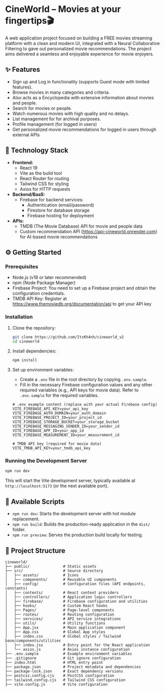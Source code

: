 # CineWorld – Movies at your fingertips🎬

A web application project focused on building a FREE movies streaming platform with a clean and modern UI, integrated with a Neural Collaborative Filtering to gave out personalized movie recommendations. The project aims delivered a seamless and enjoyable experience for movie enjoyers.

## ✨ Features

- Sign up and Log in functionality (supports Guest mode with limited features).
- Browse movies in many categories and criteria.
- Also acts as a Encyclopedia with extensive information about movies and people.
- Search for movies or people.
- Watch numerous movies with high quality and no delays.
- List management for for archival purposes.
- Profile management (for logged in users)
- Get personalized movie recommendations for logged in users through external APIs

## 🚀 Technology Stack

- **Frontend:**
  - React 19
  - Vite as the build tool
  - React Router for routing
  - Tailwind CSS for styling
  - Axios for HTTP requests
- **Backend/BaaS:**
  - Firebase for backend services:
    - Authentication (email/password)
    - Firestore for database storage
    - Firebase hosting for deployment
- **APIs:**
  - TMDB (The Movie Database) API for movie and people data
  - Custom recommendation API (https://api-cineworld.onrender.com) for AI-based movie recommendations

## ⚙️ Getting Started

### Prerequisites

- Node.js (v18 or later recommended)
- npm (Node Package Manager)
- Firebase Project: You need to set up a Firebase project and obtain the configuration credentials.
- TMDB API Key: Register at https://www.themoviedb.org/documentation/api to get your API key

### Installation

1.  Clone the repository:
    ```bash
    git clone https://github.com/ItsKh4nh/cineworld_v2
    cd cineworld
    ```
2.  Install dependencies:
    ```bash
    npm install
    ```
3.  Set up environment variables:

    - Create a `.env` file in the root directory by copying `.env.sample`.
    - Fill in the necessary Firebase configuration values and any other required variables (e.g., API keys for movie data). Refer to `.env.sample` for the required variables.

    ```
    # .env example content (replace with your actual Firebase config)
    VITE_FIREBASE_API_KEY=your_api_key
    VITE_FIREBASE_AUTH_DOMAIN=your_auth_domain
    VITE_FIREBASE_PROJECT_ID=your_project_id
    VITE_FIREBASE_STORAGE_BUCKET=your_storage_bucket
    VITE_FIREBASE_MESSAGING_SENDER_ID=your_sender_id
    VITE_FIREBASE_APP_ID=your_app_id
    VITE_FIREBASE_MEASUREMENT_ID=your_measurement_id

    # TMDB API key (required for movie data)
    VITE_TMDB_API_KEY=your_tmdb_api_key
    ```

### Running the Development Server

```bash
npm run dev
```

This will start the Vite development server, typically available at `http://localhost:5173` (or the next available port).

## 📜 Available Scripts

- `npm run dev`: Starts the development server with hot module replacement.
- `npm run build`: Builds the production-ready application in the `dist/` folder.
- `npm run preview`: Serves the production build locally for testing.

## 📁 Project Structure

```
cineworld/
├── public/               # Static assets
├── src/                  # Source directory
│   ├── assets/           # Icons
│   ├── components/       # Reusable UI components
│   ├── config/           # Configuration files (API endpoints, constants)
│   ├── contexts/         # React context providers
│   ├── controllers/      # Application logic controllers
│   ├── firebase/         # Firebase configuration and utilities
│   ├── hooks/            # Custom React hooks
│   ├── Pages/            # Page-level components
│   ├── routes/           # Routing configuration
│   ├── services/         # API service integrations
│   ├── utils/            # Utility functions
│   ├── App.jsx           # Main application component
│   ├── App.css           # Global App styles
│   ├── index.css         # Global styles / Tailwind base/components/utilities
│   ├── index.jsx         # Entry point for the React application
│   └── axios.js          # Axios instance configuration
├── .env.sample           # Example environment variables
├── .gitignore            # Git ignore configuration
├── index.html            # HTML entry point
├── package.json          # Project metadata and dependencies
├── package-lock.json     # Exact dependency versions
├── postcss.config.cjs    # PostCSS configuration
├── tailwind.config.cjs   # Tailwind CSS configuration
├── vite.config.js        # Vite configuration
```
